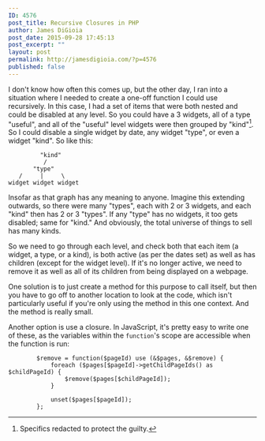 ```yaml
---
ID: 4576
post_title: Recursive Closures in PHP
author: James DiGioia
post_date: 2015-09-28 17:45:13
post_excerpt: ""
layout: post
permalink: http://jamesdigioia.com/?p=4576
published: false
---
```

I don't know how often this comes up, but the other day, I ran into a situation where I needed to create a one-off function I could use recursively. In this case, I had a set of items that were both nested and could be disabled at any level. So you could have a 3 widgets, all of a type "useful", and all of the "useful" level widgets were then grouped by "kind"[^1]. So I could disable a single widget by date, any widget "type", or even a widget "kind". So like this:

             "kind"
              /
           "type"
       /     |     \
    widget widget widget
    

Insofar as that graph has any meaning to anyone. Imagine this extending outwards, so there were many "types", each with 2 or 3 widgets, and each "kind" then has 2 or 3 "types". If any "type" has no widgets, it too gets disabled; same for "kind." And obviously, the total universe of things to sell has many kinds.

So we need to go through each level, and check both that each item (a widget, a type, or a kind), is both active (as per the dates set) as well as has children (except for the widget level). If it's no longer active, we need to remove it as well as all of its children from being displayed on a webpage.

One solution is to just create a method for this purpose to call itself, but then you have to go off to another location to look at the code, which isn't particularly useful if you're only using the method in this one context. And the method is really small.

Another option is use a closure. In JavaScript, it's pretty easy to write one of these, as the variables within the `function`'s scope are accessible when the function is run:

            $remove = function($pageId) use (&$pages, &$remove) {
                foreach ($pages[$pageId]->getChildPageIds() as $childPageId) {
                    $remove($pages[$childPageId]);
                }
    
                unset($pages[$pageId]);
            };
    

[^1]:    
    Specifics redacted to protect the guilty.